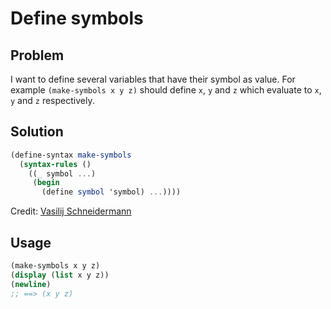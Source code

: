# Define symbols

## Problem

I want to define several variables that have their symbol as value.
For example `(make-symbols x y z)` should define `x`, `y` and `z`
which evaluate to `x`, `y` and `z` respectively.

## Solution

```scheme
(define-syntax make-symbols
  (syntax-rules ()
    ((_ symbol ...)
     (begin
       (define symbol 'symbol) ...))))
```

Credit: [Vasilij Schneidermann](https://depp.brause.cc/)

## Usage

```scheme
(make-symbols x y z)
(display (list x y z))
(newline)
;; ==> (x y z)
```
